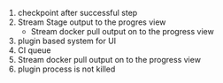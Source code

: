1. checkpoint after successful step
2. Stream Stage output to the progres view 
    * Stream docker pull output on to the progress view
3. plugin based system for UI
4. CI queue
5. Stream docker pull output on to the progress view
6. plugin process is not killed
